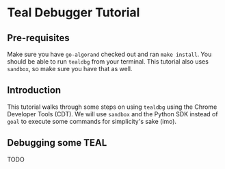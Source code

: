 # Teal Debugger Tutorial

## Pre-requisites
Make sure you have `go-algorand` checked out and ran `make install`. You should be able to run `tealdbg` from your terminal. This tutorial also uses `sandbox`, so make sure you have that as well. 

## Introduction
This tutorial walks through some steps on using `tealdbg` using the Chrome Developer Tools (CDT). We will use `sandbox` and the Python SDK instead of `goal` to execute some commands for simplicity's sake (imo).

## Debugging some TEAL
TODO
